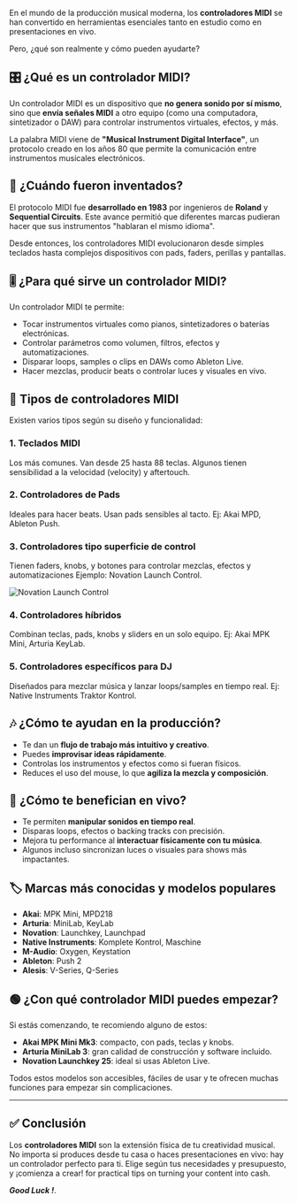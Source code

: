 En el mundo de la producción musical moderna, los **controladores MIDI** se han convertido en herramientas esenciales tanto en estudio como en presentaciones en vivo.

Pero, ¿qué son realmente y cómo pueden ayudarte?

## 🎛️ ¿Qué es un controlador MIDI?

Un controlador MIDI es un dispositivo que **no genera sonido por sí mismo**, sino que **envía señales MIDI** a otro equipo (como una computadora, sintetizador o DAW) para controlar instrumentos virtuales, efectos, y más.

La palabra MIDI viene de **"Musical Instrument Digital Interface"**, un protocolo creado en los años 80 que permite la comunicación entre instrumentos musicales electrónicos.

## 📆 ¿Cuándo fueron inventados?

El protocolo MIDI fue **desarrollado en 1983** por ingenieros de **Roland** y **Sequential Circuits**. Este avance permitió que diferentes marcas pudieran hacer que sus instrumentos "hablaran el mismo idioma".

Desde entonces, los controladores MIDI evolucionaron desde simples teclados hasta complejos dispositivos con pads, faders, perillas y pantallas.

## 🎚️ ¿Para qué sirve un controlador MIDI?

Un controlador MIDI te permite:

- Tocar instrumentos virtuales como pianos, sintetizadores o baterías electrónicas.
- Controlar parámetros como volumen, filtros, efectos y automatizaciones.
- Disparar loops, samples o clips en DAWs como Ableton Live.
- Hacer mezclas, producir beats o controlar luces y visuales en vivo.

## 🧩 Tipos de controladores MIDI

Existen varios tipos según su diseño y funcionalidad:

### 1. **Teclados MIDI**

Los más comunes. Van desde 25 hasta 88 teclas. Algunos tienen sensibilidad a la velocidad (velocity) y aftertouch.

### 2. **Controladores de Pads**

Ideales para hacer beats. Usan pads sensibles al tacto. Ej: Akai MPD, Ableton Push.

### 3. **Controladores tipo superficie de control**

Tienen faders, knobs, y botones para controlar mezclas, efectos y automatizaciones
Ejemplo: Novation Launch Control.

![Novation Launch Control](https://res.cloudinary.com/dpxizymas/image/upload/v1752932444/articles/43250f15-29b8-4d51-a18a-f4366b3fc655.jpg)

### 4. **Controladores híbridos**
Combinan teclas, pads, knobs y sliders en un solo equipo. Ej: Akai MPK Mini, Arturia KeyLab.

### 5. **Controladores específicos para DJ**
Diseñados para mezclar música y lanzar loops/samples en tiempo real. Ej: Native Instruments Traktor Kontrol.

## 🎶 ¿Cómo te ayudan en la producción?

- Te dan un **flujo de trabajo más intuitivo y creativo**.
- Puedes **improvisar ideas rápidamente**.
- Controlas los instrumentos y efectos como si fueran físicos.
- Reduces el uso del mouse, lo que **agiliza la mezcla y composición**.

## 🔴 ¿Cómo te benefician en vivo?

- Te permiten **manipular sonidos en tiempo real**.
- Disparas loops, efectos o backing tracks con precisión.
- Mejora tu performance al **interactuar físicamente con tu música**.
- Algunos incluso sincronizan luces o visuales para shows más impactantes.

## 🏷️ Marcas más conocidas y modelos populares

- **Akai**: MPK Mini, MPD218
- **Arturia**: MiniLab, KeyLab
- **Novation**: Launchkey, Launchpad
- **Native Instruments**: Komplete Kontrol, Maschine
- **M-Audio**: Oxygen, Keystation
- **Ableton**: Push 2
- **Alesis**: V-Series, Q-Series

## 🟢 ¿Con qué controlador MIDI puedes empezar?

Si estás comenzando, te recomiendo alguno de estos:

- **Akai MPK Mini Mk3**: compacto, con pads, teclas y knobs.
- **Arturia MiniLab 3**: gran calidad de construcción y software incluido.
- **Novation Launchkey 25**: ideal si usas Ableton Live.

Todos estos modelos son accesibles, fáciles de usar y te ofrecen muchas funciones para empezar sin complicaciones.

---

## ✅ Conclusión

Los **controladores MIDI** son la extensión física de tu creatividad musical. No importa si produces desde tu casa o haces presentaciones en vivo: hay un controlador perfecto para ti. Elige según tus necesidades y presupuesto, y ¡comienza a crear! for practical tips on turning your content into cash.

***Good Luck !***.
